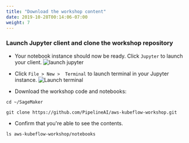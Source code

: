 ```yaml
---
title: "Download the workshop content"
date: 2019-10-28T00:14:06-07:00
weight: 7 
---
```

### Launch Jupyter client and clone the workshop repository
* Your notebook instance should now be ready. Click `Jupyter` to launch your client.
![launch jupyter](/images/setup/launch_jupyter.png)

* Click `File > New >  Terminal` to launch terminal in your Jupyter instance.
![Launch terminal](/images/setup/launch_terminal.png)

* Download the workshop code and notebooks:
```
cd ~/SageMaker

git clone https://github.com/PipelineAI/aws-kubeflow-workshop.git

```

* Confirm that you're able to see the contents.
```
ls aws-kubeflow-workshop/notebooks

```
